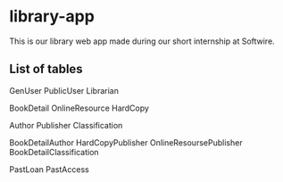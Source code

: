 # library-app
This is our library web app made during our short internship at Softwire.

## List of tables
GenUser
PublicUser
Librarian

BookDetail
OnlineResource
HardCopy

Author
Publisher
Classification

BookDetailAuthor
HardCopyPublisher
OnlineResoursePublisher
BookDetailClassification

PastLoan
PastAccess